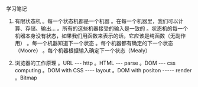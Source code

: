 学习笔记

1. 有限状态机
	。每一个状态机都是一个机器
		。在每一个机器里，我们可以计算、存储、输出...
		。所有的这些机器接受的输入是一致的
		。状态机的每一个机器本身没有状态，如果我们用函数来表示的话，它应该是纯函数（无副作用）
	。每一个机器知道下一个状态
		。每个机器都有确定的下一个状态（Moore）
		。每个机器根据输入确定下一个状态（Mealy）


2. 浏览器的工作原理
	。URL ---  http
	。HTML --- parse
	。DOM --- css computing
	。DOM with CSS ---- layout
	。DOM with positon ----- render
	。Bitmap




